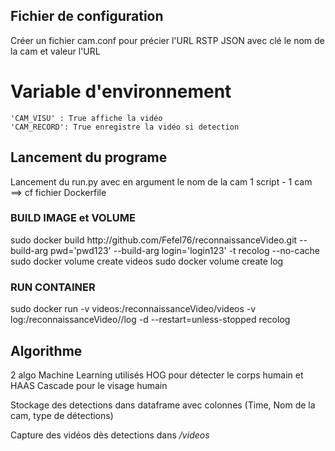 <H2> Fichier de configuration </H2> 
Créer un fichier cam.conf pour précier l'URL RSTP
JSON avec clé le nom de la cam et valeur l'URL


 # Variable d'environnement
    'CAM_VISU' : True affiche la vidéo
    'CAM_RECORD': True enregistre la vidéo si detection

<H2> Lancement du programe </H2> 
Lancement du run.py avec en argument le nom de la cam
1 script - 1 cam
==> cf fichier Dockerfile
<h3>BUILD IMAGE et VOLUME</h3>
sudo docker build http://github.com/Fefel76/reconnaissanceVideo.git --build-arg pwd='pwd123' --build-arg login='login123' -t recolog --no-cache
sudo docker volume create videos  
sudo docker volume create log
<h3>RUN CONTAINER</h3>
sudo docker run -v videos:/reconnaissanceVideo/videos -v log:/reconnaissanceVideo//log -d --restart=unless-stopped recolog 

<H2> Algorithme </H2> 
2 algo Machine Learning utilisés HOG pour détecter le corps humain et HAAS Cascade pour le visage humain

Stockage des detections dans dataframe avec colonnes (Time, Nom de la cam, type de détections)

Capture des vidéos dès detections dans <i>/videos </i>